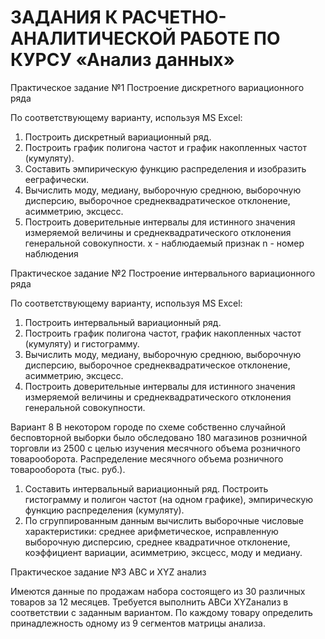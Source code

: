 # ЗАДАНИЯ К РАСЧЕТНО-АНАЛИТИЧЕСКОЙ РАБОТЕ ПО КУРСУ «Анализ данных»

Практическое задание №1 Построение дискретного вариационного ряда

По соответствующему варианту, используя MS Excel:
1.	Построить дискретный вариационный ряд. 
2. Построить график полигона частот и график накопленных частот (кумуляту).
3.	Составить эмпирическую функцию распределения и изобразить ееграфически.
4.	Вычислить моду, медиану, выборочную среднюю, выборочную дисперсию, выборочное среднеквадратическое отклонение, асимметрию, эксцесс.
5.	Построить доверительные интервалы для истинного значения измеряемой величины и среднеквадратического отклонения генеральной совокупности.
х - наблюдаемый признак
n - номер наблюдения

Практическое задание №2 Построение интервального  вариационного ряда

По соответствующему варианту, используя MS Excel:
1. Построить интервальный вариационный ряд. 
2. Построить график полигона частот, график накопленных частот (кумуляту) и гистограмму.
3. Вычислить моду, медиану, выборочную среднюю, выборочную дисперсию, выборочное среднеквадратическое отклонение, асимметрию, эксцесс.
4. Построить доверительные интервалы для истинного значения измеряемой величины и среднеквадратического отклонения генеральной совокупности.

Вариант 8
В некотором городе по схеме собственно случайной бесповторной выборки было обследовано 180 магазинов розничной торговли из 2500 с целью изучения месячного объема розничного товарооборота. Распределение месячного объема розничного товарооборота (тыс. руб.).

1. Составить интервальный вариационный ряд. Построить гистограмму и полигон частот (на одном графике), эмпирическую функцию распределения (кумуляту). 
2. По сгруппированным данным вычислить выборочные числовые характеристики: среднее арифметическое, исправленную выборочную дисперсию, среднее квадратичное отклонение, коэффициент вариации, асимметрию, эксцесс, моду и медиану.

Практическое задание №3    ABC и XYZ анализ

Имеются данные по продажам набора состоящего из 30 различных товаров за 12 месяцев. Требуется выполнить ABCи XYZанализ в соответствии с заданным вариантом. По каждому товару определить принадлежность одному из 9 сегментов матрицы анализа.
